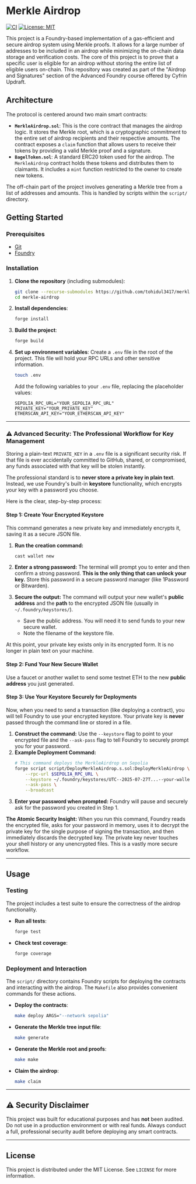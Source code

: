 # Merkle Airdrop

[![CI](https://github.com/tohidul3417/merkle-airdrop/actions/workflows/test.yml/badge.svg)](https://github.com/tohidul3417/merkle-airdrop/actions/workflows/test.yml)
[![License: MIT](https://img.shields.io/badge/License-MIT-yellow.svg)](https://opensource.org/licenses/MIT)

This project is a Foundry-based implementation of a gas-efficient and secure airdrop system using Merkle proofs. It allows for a large number of addresses to be included in an airdrop while minimizing the on-chain data storage and verification costs. The core of this project is to prove that a specific user is eligible for an airdrop without storing the entire list of eligible users on-chain. This repository was created as part of the "Airdrop and Signatures" section of the Advanced Foundry course offered by Cyfrin Updraft.

## Architecture

The protocol is centered around two main smart contracts:

  * **`MerkleAirdrop.sol`**: This is the core contract that manages the airdrop logic. It stores the Merkle root, which is a cryptographic commitment to the entire set of airdrop recipients and their respective amounts. The contract exposes a `claim` function that allows users to receive their tokens by providing a valid Merkle proof and a signature.
  * **`BagelToken.sol`**: A standard ERC20 token used for the airdrop. The `MerkleAirdrop` contract holds these tokens and distributes them to claimants. It includes a `mint` function restricted to the owner to create new tokens.

The off-chain part of the project involves generating a Merkle tree from a list of addresses and amounts. This is handled by scripts within the `script/` directory.

## Getting Started

### Prerequisites

  * [Git](https://git-scm.com/book/en/v2/Getting-Started-Installing-Git)
  * [Foundry](https://getfoundry.sh/)

### Installation

1.  **Clone the repository** (including submodules):

    ```bash
    git clone --recurse-submodules https://github.com/tohidul3417/merkle-airdrop.git
    cd merkle-airdrop
    ```

2.  **Install dependencies**:

    ```bash
    forge install
    ```

3.  **Build the project**:

    ```bash
    forge build
    ```

4.  **Set up environment variables**:
    Create a `.env` file in the root of the project. This file will hold your RPC URLs and other sensitive information.

    ```bash
    touch .env
    ```

    Add the following variables to your `.env` file, replacing the placeholder values:

    ```
    SEPOLIA_RPC_URL="YOUR_SEPOLIA_RPC_URL"
    PRIVATE_KEY="YOUR_PRIVATE_KEY"
    ETHERSCAN_API_KEY="YOUR_ETHERSCAN_API_KEY"
    ```

-----

### ⚠️ Advanced Security: The Professional Workflow for Key Management

Storing a plain-text `PRIVATE_KEY` in a `.env` file is a significant security risk. If that file is ever accidentally committed to GitHub, shared, or compromised, any funds associated with that key will be stolen instantly.

The professional standard is to **never store a private key in plain text**. Instead, we use Foundry's built-in **keystore** functionality, which encrypts your key with a password you choose.

Here is the clear, step-by-step process:

#### **Step 1: Create Your Encrypted Keystore**

This command generates a new private key and immediately encrypts it, saving it as a secure JSON file.

1.  **Run the creation command:**

    ```bash
    cast wallet new
    ```

2.  **Enter a strong password:**
    The terminal will prompt you to enter and then confirm a strong password. **This is the only thing that can unlock your key.** Store this password in a secure password manager (like 1Password or Bitwarden).

3.  **Secure the output:**
    The command will output your new wallet's **public address** and the **path** to the encrypted JSON file (usually in `~/.foundry/keystores/`).

      * Save the public address. You will need it to send funds to your new secure wallet.
      * Note the filename of the keystore file.

At this point, your private key exists only in its encrypted form. It is no longer in plain text on your machine.

#### **Step 2: Fund Your New Secure Wallet**

Use a faucet or another wallet to send some testnet ETH to the new **public address** you just generated.

#### **Step 3: Use Your Keystore Securely for Deployments**

Now, when you need to send a transaction (like deploying a contract), you will tell Foundry to use your encrypted keystore. Your private key is **never** passed through the command line or stored in a file.

1.  **Construct the command:**
    Use the `--keystore` flag to point to your encrypted file and the `--ask-pass` flag to tell Foundry to securely prompt you for your password.
2.  **Example Deployment Command:**
    ```bash
    # This command deploys the MerkleAirdrop on Sepolia
    forge script script/DeployMerkleAirdrop.s.sol:DeployMerkleAirdrop \
        --rpc-url $SEPOLIA_RPC_URL \
        --keystore ~/.foundry/keystores/UTC--2025-07-27T...--your-wallet-address.json \
        --ask-pass \
        --broadcast
    ```
3.  **Enter your password when prompted:**
    Foundry will pause and securely ask for the password you created in Step 1.

**The Atomic Security Insight:** When you run this command, Foundry reads the encrypted file, asks for your password in memory, uses it to decrypt the private key for the single purpose of signing the transaction, and then immediately discards the decrypted key. The private key never touches your shell history or any unencrypted files. This is a vastly more secure workflow.

-----

## Usage

### Testing

The project includes a test suite to ensure the correctness of the airdrop functionality.

  * **Run all tests**:
    ```bash
    forge test
    ```
  * **Check test coverage**:
    ```bash
    forge coverage
    ```

### Deployment and Interaction

The `script/` directory contains Foundry scripts for deploying the contracts and interacting with the airdrop. The `Makefile` also provides convenient commands for these actions.

  * **Deploy the contracts**:
    ```bash
    make deploy ARGS="--network sepolia"
    ```
  * **Generate the Merkle tree input file**:
    ```bash
    make generate
    ```
  * **Generate the Merkle root and proofs**:
    ```bash
    make make
    ```
  * **Claim the airdrop**:
    ```bash
    make claim
    ```

-----

## ⚠️ Security Disclaimer

This project was built for educational purposes and has **not** been audited. Do not use in a production environment or with real funds. Always conduct a full, professional security audit before deploying any smart contracts.

-----

## License

This project is distributed under the MIT License. See `LICENSE` for more information.
